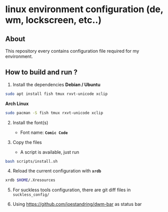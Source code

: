 # linux environment configuration (de, wm, lockscreen, etc..)

## About

This repository every contains configuration file required for my environment.

## How to build and run ?

1. Install the dependencies
    **Debian / Ubuntu**
```bash
sudo apt install fish tmux rxvt-unicode xclip
```

**Arch Linux**
```bash
sudo pacman -S fish tmux rxvt-unicode xclip
```

2. Install the font(s)
    - Font name: **`Comic Code`**

3. Copy the files
    - A script is available, just run
```bash
bash scripts/install.sh
```

4. Reload the current configuration with **`xrdb`**
```bash
xrdb $HOME/.Xresources
```

5. For suckless tools configuration, there are git diff files in `suckless_config/`

6. Using https://github.com/joestandring/dwm-bar as status bar